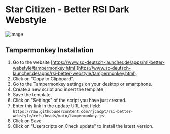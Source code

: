 # Star Citizen - Better RSI Dark Webstyle

![image](https://www.sc-deutsch-launcher.de/apps/rsi-better-webstyle/rsi-better-webstyle03.png)

## Tampermonkey Installation
1. Go to the website [https://www.sc-deutsch-launcher.de/apps/rsi-better-webstyle/tampermonkey.html](https://www.sc-deutsch-launcher.de/apps/rsi-better-webstyle/tampermonkey.html).
2. Click on “Copy to Clipboard”.<br>
3. Go to the Tampermonkey settings on your desktop or smartphone.<br>
4. Create a new script and insert the template.<br>
5. Save the template.<br>
6. Click on "Settings" of the script you have just created.<br>
7. Enter this link in the update URL text field:<br>
   ```https://raw.githubusercontent.com/rjcncpt/rsi-better-webstyle/refs/heads/main/tampermonkey.js```
8. Click on Save
9. Click on "Userscripts on Check update" to install the latest version.
